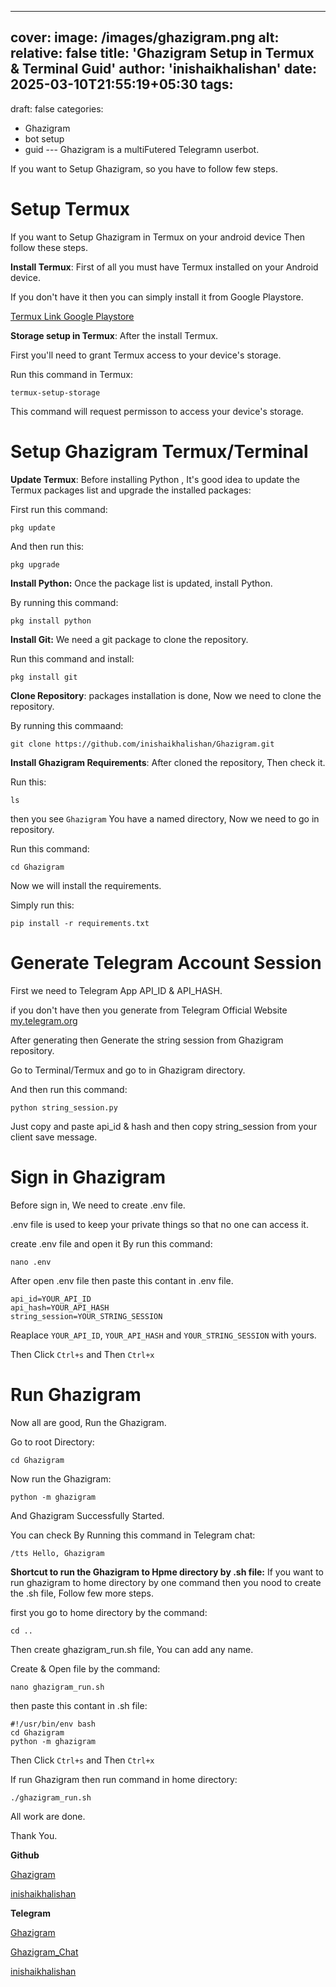 ---
cover:
 image: /images/ghazigram.png
 alt:
 relative: false
title: 'Ghazigram Setup in Termux & Terminal Guid'
author: 'inishaikhalishan'
date: 2025-03-10T21:55:19+05:30
tags:
  - 
draft: false
categories:
  - Ghazigram
  - bot setup
  - guid
--- Ghazigram is a multiFutered Telegramn userbot.

If you want to Setup Ghazigram, so you have to follow few steps.

# Setup Termux
If you want to Setup Ghazigram in Termux on your android device Then follow these steps.

**Install Termux**: First of all you must have Termux installed on your Android device.

If you don't have it then you can simply install it from Google Playstore.

[Termux Link Google Playstore](https://play.google.com/store/apps/details?id=com.termux)

**Storage setup in Termux**: After the install Termux.

First you'll need to grant Termux access to your device's storage.

Run this command in Termux:
```shell
termux-setup-storage
```

This command will request permisson to access your device's storage.

# Setup Ghazigram Termux/Terminal

**Update Termux**: Before installing Python , It's good idea to update the Termux packages list and upgrade the installed packages:

First run this command:
```shell
pkg update
```

And then run this:
```shell
pkg upgrade 
```


**Install Python:** Once the package list is updated, install Python.

By running this command:
```shell
pkg install python
```


**Install Git:** We need a git package to clone the repository.

Run this command and install:
```shell
pkg install git 
```

**Clone Repository**: packages installation is done, Now we need to clone the repository.

By running this commaand: 
```shell
git clone https://github.com/inishaikhalishan/Ghazigram.git
```

**Install Ghazigram Requirements**: After cloned the repository, Then check it.


Run this:
```shell
ls
```


then you see `Ghazigram` You have a named directory, Now we need to go in repository.


Run this command:
```shell
cd Ghazigram 
```

Now we will install the requirements.

Simply run this:
```shell
pip install -r requirements.txt
```

# Generate Telegram Account Session
First we need to Telegram App API_ID & API_HASH.

if you don't have then you generate from Telegram Official Website [my.telegram.org](https://my.telegram.org)

After generating then Generate the string session from Ghazigram repository.

Go to Terminal/Termux and go to in Ghazigram directory.

And then run this command:
```shell
python string_session.py
```

Just copy and paste api_id & hash and then copy string_session  from your client save message.


# Sign in Ghazigram
Before sign in, We need to create .env file.

.env file is used to keep your private things so that no one can access it.

create .env file and open it By run this command:
```shell
nano .env
``` 


After open .env file then paste this contant in .env file.
```shell 
api_id=YOUR_API_ID
api_hash=YOUR_API_HASH
string_session=YOUR_STRING_SESSION
```

Reaplace `YOUR_API_ID`, `YOUR_API_HASH`  and `YOUR_STRING_SESSION` with yours.

Then Click `Ctrl+s` and Then `Ctrl+x`

# Run Ghazigram 
Now all are good, Run the Ghazigram.

Go to root Directory:
```shell
cd Ghazigram
```

Now run the Ghazigram:
```shell
python -m ghazigram 
```

And Ghazigram Successfully Started.

You can check By Running this command in Telegram chat:
```shell
/tts Hello, Ghazigram
```



**Shortcut to run the Ghazigram to Hpme directory by .sh file:** If you want to run ghazigram to home directory by one command then you nood to create the .sh file, Follow few more steps.


first you go to home directory by the command:
```shell 
cd ..
```

Then create ghazigram_run.sh file, You can add any name.

Create & Open file by the command:
```shell
nano ghazigram_run.sh
```

then paste this contant in .sh file:
```shell
#!/usr/bin/env bash
cd Ghazigram
python -m ghazigram
```
Then Click `Ctrl+s` and Then `Ctrl+x`


If run Ghazigram then run command in home directory:
```shell
./ghazigram_run.sh
```

All work are done.

Thank You.

**Github**
    
[Ghazigram](https://github.com/inishaikhalishan/Ghazigram)
    
    
[inishaikhalishan](https://github.com/inishaikhalishan)
    
    
**Telegram**

[Ghazigram](https://t.me/ghazigam)


[Ghazigram_Chat](https://t.me/ghazigram_chat)
    

[inishaikhalishan](https://t.me/inishaikhalishan)
    